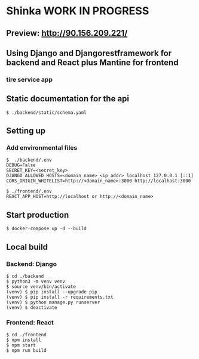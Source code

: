 # Shinka WORK IN PROGRESS
## Preview: http://90.156.209.221/
## Using Django and Djangorestframework for backend and React plus Mantine for frontend
### tire service app


## Static documentation for the api
```
$ ./backend/static/schema.yaml
```

## Setting up

### Add environmental files
```
$  ./backend/.env
DEBUG=False
SECRET_KEY=<secret_key>
DJANGO_ALLOWED_HOSTS=<domain_name> <ip_addr> localhost 127.0.0.1 [::1]
CORS_ORIGIN_WHITELIST=http://<domain_name>:3000 http://localhost:3000
```

```
$ ./frontend/.env
REACT_APP_HOST=http://localhost or http://<domain_name>
```

## Start production
```
$ docker-compose up -d --build
```

## Local build

### Backend: Django
```
$ cd ./backend
$ python3 -m venv venv
$ source venv/bin/activate
(venv) $ pip install --upgrade pip
(venv) $ pip install -r requirements.txt
(venv) $ python manage.py runserver
(venv) $ deactivate
```

### Frontend: React
```
$ cd ./frontend
$ npm install
$ npm start
$ npm run build
```
